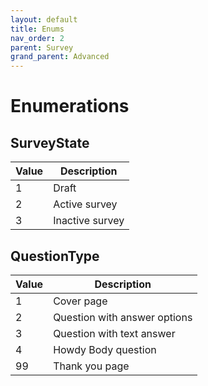 ```yaml
---
layout: default
title: Enums
nav_order: 2
parent: Survey
grand_parent: Advanced
---
```


# Enumerations

## SurveyState

| Value             | Description                                    |
| ----------------- | -----------------------------------------------|
| 1                 | Draft
| 2                 | Active survey																   |
| 3                 | Inactive survey															   |

## QuestionType

| Value             | Description                                  |
| ----------------- | ---------------------------------------------|
| 1                 | Cover page																   |
| 2                 | Question with answer options								 |
| 3                 | Question with text answer										 |
| 4                 | Howdy Body question													 |
| 99                | Thank you page															 |

